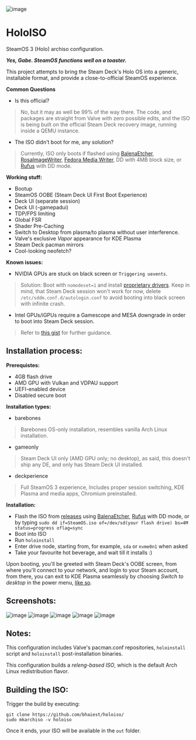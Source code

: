  ![image](https://user-images.githubusercontent.com/97450182/166438178-abb068d0-ce36-4611-aefe-deb6fbc1ab51.png)

# HoloISO
SteamOS 3 (Holo) archiso configuration.

***Yes, Gabe. SteamOS functions well on a toaster.***

This project attempts to bring the Steam Deck's Holo OS into a generic, installable format, and provide a close-to-official SteamOS experience.


**Common Questions**

- Is this official?
> No, but it may as well be 99% of the way there. The code, and packages are straight from Valve with zero possible edits, and the ISO is being built on the official Steam Deck recovery image, running inside a QEMU instance.
- The ISO didn't boot for me, any solution?
> Currently, ISO only boots if flashed using [BalenaEtcher](https://www.balena.io/etcher/), [RosaImageWriter](http://wiki.rosalab.ru/en/index.php/ROSA_ImageWriter), [Fedora Media Writer](https://getfedora.org/en/workstation/download/), DD with 4MB block size, or [Rufus](https://rufus.ie) with DD mode.


**Working stuff:**
- Bootup
- SteamOS OOBE (Steam Deck UI First Boot Experience)
- Deck UI (separate session)
- Deck UI (-gamepadui)
- TDP/FPS limiting
- Global FSR
- Shader Pre-Caching
- Switch to Desktop from plasma/to plasma without user interference.
- Valve's exclusive *Vapor* appearance for KDE Plasma
- Steam Deck pacman mirrors
- Cool-looking neofetch?

**Known issues:**
- NVIDIA GPUs are stuck on black screen or `Triggering uevents`. 
> Solution: Boot with `nomodeset=1` and install [proprietary drivers](https://wiki.archlinux.org/title/NVIDIA). Keep in mind, that Steam Deck session won't work for now, delete `/etc/sddm.conf.d/autologin.conf` to avoid booting into black screen with infinite crash.
- Intel GPUs/iGPUs require a Gamescope and MESA downgrade in order to boot into Steam Deck session. 
> Refer to [this gist](https://gist.github.com/drraccoony/8a8d0a9e3dfde9fafd3e374e418d2935) for further guidance.

Installation process:
-
**Prerequistes:**
- 4GB flash drive
- AMD GPU with Vulkan and VDPAU support
- UEFI-enabled device
- Disabled secure boot

**Installation types:**
- barebones 
> Barebones OS-only installation, resembles vanilla Arch Linux installation.
- gameonly 
> Steam Deck UI only (AMD GPU only; no desktop), as said, this doesn't ship any DE, and only has Steam Deck UI installed.
- deckperience
> Full SteamOS 3 experience, Includes proper session switching, KDE Plasma and media apps, Chromium preinstalled.

**Installation:**
- Flash the ISO from [releases](https://github.com/bhaiest/holoiso/releases/latest) using [BalenaEtcher](https://www.balena.io/etcher/), [Rufus](https://rufus.ie) with DD mode, or by typing `sudo dd if=SteamOS.iso of=/dev/sd(your flash drive) bs=4M status=progress oflag=sync`
- Boot into ISO
- Run `holoinstall`
- Enter drive node, starting from, for example, `sda` or `nvme0n1` when asked
- Take your favourite hot beverage, and wait till it installs :)

Upon booting, you'll be greeted with Steam Deck's OOBE screen, from where you'll connect to your network, and login to your Steam account, from there, you can exit to KDE Plasma seamlessly by choosing *Switch to desktop* in the power menu, [like so](https://www.youtube.com/watch?v=smfwna2iHho).

Screenshots:
-
![image](https://user-images.githubusercontent.com/97450182/166166719-f5f6d692-7e15-4e77-8ad3-683b3a88d6c1.png)
![image](https://user-images.githubusercontent.com/97450182/166270906-3868bacb-5cd2-4779-aeb3-4414e92d5f9a.png)
![image](https://user-images.githubusercontent.com/97450182/166271041-05894cc6-e74b-4601-87fa-0d6e6276de86.png)
![image](https://user-images.githubusercontent.com/97450182/166271108-719da5c5-97a8-47e6-b18d-7f8fc29a89d5.png)
![image](https://user-images.githubusercontent.com/97450182/166271203-3d93714a-482e-48b6-91f5-3ca33112fc73.png)

Notes:
-

This configuration includes Valve's pacman.conf repositories, `holoinstall` script and `holoinstall` post-installation binaries.

This configuration builds a *releng-based ISO*, which is the default Arch Linux redistribution flavor.

Building the ISO:
-
Trigger the build by executing:
```
git clone https://github.com/bhaiest/holoiso/
sudo mkarchiso -v holoiso
```
Once it ends, your ISO will be available in the `out` folder.

